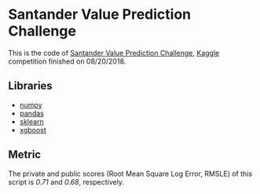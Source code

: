 # Santander Value Prediction Challenge
This is the code of [Santander Value Prediction Challenge](https://www.kaggle.com/c/santander-value-prediction-challenge), [Kaggle](https://www.kaggle.com) competition finished on 08/20/2018.

## Libraries
- [numpy](http://www.numpy.org)
- [pandas](https://pandas.pydata.org)
- [sklearn](http://scikit-learn.org/stable)
- [xgboost](https://github.com/dmlc/xgboost)

## Metric
The private and public scores (Root Mean Square Log Error, RMSLE) of this script is *0.71* and *0.68*, respectively. 